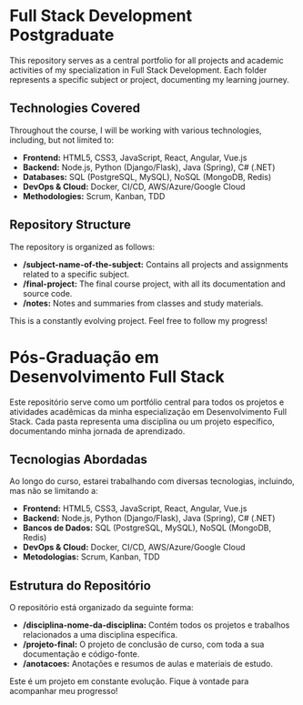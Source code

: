 # Full Stack Development Postgraduate

This repository serves as a central portfolio for all projects and academic activities of my specialization in Full Stack Development. Each folder represents a specific subject or project, documenting my learning journey.

## Technologies Covered

Throughout the course, I will be working with various technologies, including, but not limited to:

* **Frontend:** HTML5, CSS3, JavaScript, React, Angular, Vue.js
* **Backend:** Node.js, Python (Django/Flask), Java (Spring), C# (.NET)
* **Databases:** SQL (PostgreSQL, MySQL), NoSQL (MongoDB, Redis)
* **DevOps & Cloud:** Docker, CI/CD, AWS/Azure/Google Cloud
* **Methodologies:** Scrum, Kanban, TDD

## Repository Structure

The repository is organized as follows:

* **/subject-name-of-the-subject:** Contains all projects and assignments related to a specific subject.
* **/final-project:** The final course project, with all its documentation and source code.
* **/notes:** Notes and summaries from classes and study materials.

This is a constantly evolving project. Feel free to follow my progress!


# Pós-Graduação em Desenvolvimento Full Stack

Este repositório serve como um portfólio central para todos os projetos e atividades acadêmicas da minha especialização em Desenvolvimento Full Stack. Cada pasta representa uma disciplina ou um projeto específico, documentando minha jornada de aprendizado.

## Tecnologias Abordadas

Ao longo do curso, estarei trabalhando com diversas tecnologias, incluindo, mas não se limitando a:

* **Frontend:** HTML5, CSS3, JavaScript, React, Angular, Vue.js
* **Backend:** Node.js, Python (Django/Flask), Java (Spring), C# (.NET)
* **Bancos de Dados:** SQL (PostgreSQL, MySQL), NoSQL (MongoDB, Redis)
* **DevOps & Cloud:** Docker, CI/CD, AWS/Azure/Google Cloud
* **Metodologias:** Scrum, Kanban, TDD

## Estrutura do Repositório

O repositório está organizado da seguinte forma:

* **/disciplina-nome-da-disciplina:** Contém todos os projetos e trabalhos relacionados a uma disciplina específica.
* **/projeto-final:** O projeto de conclusão de curso, com toda a sua documentação e código-fonte.
* **/anotacoes:** Anotações e resumos de aulas e materiais de estudo.

Este é um projeto em constante evolução. Fique à vontade para acompanhar meu progresso!
